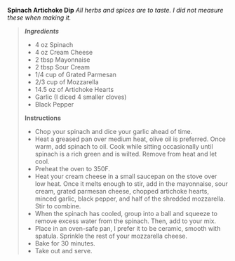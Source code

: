 **Spinach Artichoke Dip**
*All herbs and spices are to taste. I did not measure these when making it.*


> ***Ingredients***
> - 4 oz Spinach
> - 4 oz Cream Cheese
> - 2 tbsp Mayonnaise
> - 2 tbsp Sour Cream
> - 1/4 cup of Grated Parmesan
> - 2/3 cup of Mozzarella
> - 14.5 oz of Artichoke Hearts
> - Garlic (I diced 4 smaller cloves)
> - Black Pepper
>
> **Instructions** 
> - Chop your spinach and dice your garlic ahead of time.
> - Heat a greased pan over medium heat, olive oil is preferred. Once warm, add spinach to oil. Cook while sitting occasionally until spinach is a rich green and is wilted. Remove from heat and let cool.
> - Preheat the oven to 350F.
> - Heat your cream cheese in a small saucepan on the stove over low heat. Once it melts enough to stir, add in the mayonnaise, sour cream, grated parmesan cheese, chopped artichoke hearts, minced garlic, black pepper, and half of the shredded mozzarella. Stir to combine.
> - When the spinach has cooled, group into a ball and squeeze to remove excess water from the spinach. Then, add to your mix.
> - Place in an oven-safe pan, I prefer it to be ceramic, smooth with spatula. Sprinkle the rest of your mozzarella cheese.
> - Bake for 30 minutes.
> - Take out and serve.